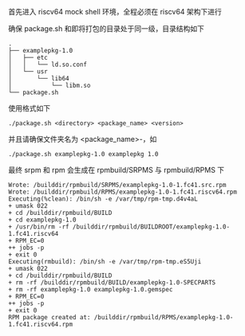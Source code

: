首先进入 riscv64 mock shell 环境，全程必须在 riscv64 架构下进行

确保 package.sh 和即将打包的目录处于同一级，目录结构如下
```
.
├── examplepkg-1.0
│   ├── etc
│   │   └── ld.so.conf
│   └── usr
│       └── lib64
│           └── libm.so
└── package.sh
```


使用格式如下
```
./package.sh <directory> <package_name> <version>
```

并且请确保文件夹名为 <package_name>-<version>，如
```
./package.sh examplepkg-1.0 examplepkg 1.0
```

最终 srpm 和 rpm 会生成在 rpmbuild/SRPMS 与 rpmbuild/RPMS 下
```
Wrote: /builddir/rpmbuild/SRPMS/examplepkg-1.0-1.fc41.src.rpm
Wrote: /builddir/rpmbuild/RPMS/examplepkg-1.0-1.fc41.riscv64.rpm
Executing(%clean): /bin/sh -e /var/tmp/rpm-tmp.d4v4aL
+ umask 022
+ cd /builddir/rpmbuild/BUILD
+ cd examplepkg-1.0
+ /usr/bin/rm -rf /builddir/rpmbuild/BUILDROOT/examplepkg-1.0-1.fc41.riscv64
+ RPM_EC=0
++ jobs -p
+ exit 0
Executing(rmbuild): /bin/sh -e /var/tmp/rpm-tmp.eS5Uji
+ umask 022
+ cd /builddir/rpmbuild/BUILD
+ rm -rf /builddir/rpmbuild/BUILD/examplepkg-1.0-SPECPARTS
+ rm -rf examplepkg-1.0 examplepkg-1.0.gemspec
+ RPM_EC=0
++ jobs -p
+ exit 0
RPM package created at: /builddir/rpmbuild/RPMS/examplepkg-1.0-1.fc41.riscv64.rpm
```